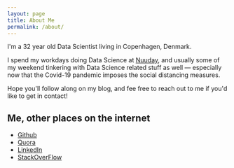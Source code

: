 ```yaml
---
layout: page
title: About Me
permalink: /about/
---
```


I'm a 32 year old Data Scientist living in Copenhagen, Denmark.

I spend my workdays doing Data Science at [Nuuday](https://nuuday.com/), and usually some of my weekend tinkering with Data Science related stuff as well — especially now that the Covid-19 pandemic imposes the social distancing measures.

Hope you'll follow along on my blog, and fee free to reach out to me if you'd like to get in contact!


## Me, other places on the internet

* [Github](https://github.com/AllanLRH)
* [Quora](https://www.quora.com/content?content_types=answers)
* [LinkedIn](https://www.linkedin.com/in/allanlrh/)
* [StackOverFlow](https://stackoverflow.com/users/1623829/allanlrh)

